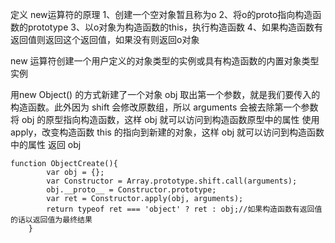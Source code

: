 定义
new运算符的原理
1、创建一个空对象暂且称为o
2、将o的proto指向构造函数的prototype
3、以o对象为构造函数的this，执行构造函数
4、如果构造函数有返回值则返回这个返回值，如果没有则返回o对象

new 运算符创建一个用户定义的对象类型的实例或具有构造函数的内置对象类型实例

用new Object() 的方式新建了一个对象 obj
取出第一个参数，就是我们要传入的构造函数。此外因为 shift 会修改原数组，所以 arguments 会被去除第一个参数
将 obj 的原型指向构造函数，这样 obj 就可以访问到构造函数原型中的属性
使用 apply，改变构造函数 this 的指向到新建的对象，这样 obj 就可以访问到构造函数中的属性
返回 obj

```
function ObjectCreate(){
        var obj = {};
        var Constructor = Array.prototype.shift.call(arguments);
        obj.__proto__ = Constructor.prototype;
        var ret = Constructor.apply(obj, arguments);
        return typeof ret === 'object' ? ret : obj;//如果构造函数有返回值的话以返回值为最终结果
    }
```